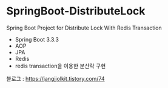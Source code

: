 # SpringBoot-DistributeLock
Spring Boot Project for Distribute Lock With Redis Transaction

- Spring Boot 3.3.3
- AOP
- JPA
- Redis
- redis transaction을 이용한 분산락 구현

블로그 : https://jangjjolkit.tistory.com/74
